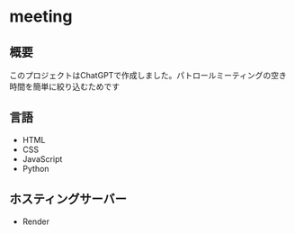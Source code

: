 # meeting

## 概要
このプロジェクトはChatGPTで作成しました。パトロールミーティングの空き時間を簡単に絞り込むためです

## 言語
- HTML
- CSS
- JavaScript
- Python

## ホスティングサーバー
- Render
